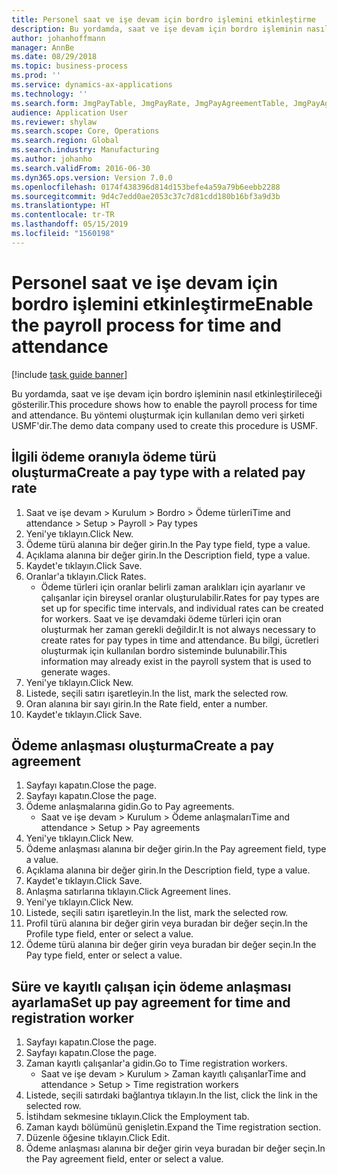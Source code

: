 ```yaml
---
title: Personel saat ve işe devam için bordro işlemini etkinleştirme
description: Bu yordamda, saat ve işe devam için bordro işleminin nasıl etkinleştirileceği gösterilir.
author: johanhoffmann
manager: AnnBe
ms.date: 08/29/2018
ms.topic: business-process
ms.prod: ''
ms.service: dynamics-ax-applications
ms.technology: ''
ms.search.form: JmgPayTable, JmgPayRate, JmgPayAgreementTable, JmgPayAgreementLine, HcmWorker
audience: Application User
ms.reviewer: shylaw
ms.search.scope: Core, Operations
ms.search.region: Global
ms.search.industry: Manufacturing
ms.author: johanho
ms.search.validFrom: 2016-06-30
ms.dyn365.ops.version: Version 7.0.0
ms.openlocfilehash: 0174f438396d814d153befe4a59a79b6eebb2288
ms.sourcegitcommit: 9d4c7edd0ae2053c37c7d81cdd180b16bf3a9d3b
ms.translationtype: HT
ms.contentlocale: tr-TR
ms.lasthandoff: 05/15/2019
ms.locfileid: "1560198"
---
```

# <a name="enable-the-payroll-process-for-time-and-attendance"></a><span data-ttu-id="ad60a-103">Personel saat ve işe devam için bordro işlemini etkinleştirme</span><span class="sxs-lookup"><span data-stu-id="ad60a-103">Enable the payroll process for time and attendance</span></span>

[!include [task guide banner](../../includes/task-guide-banner.md)]

<span data-ttu-id="ad60a-104">Bu yordamda, saat ve işe devam için bordro işleminin nasıl etkinleştirileceği gösterilir.</span><span class="sxs-lookup"><span data-stu-id="ad60a-104">This procedure shows how to enable the payroll process for time and attendance.</span></span> <span data-ttu-id="ad60a-105">Bu yöntemi oluşturmak için kullanılan demo veri şirketi USMF'dir.</span><span class="sxs-lookup"><span data-stu-id="ad60a-105">The demo data company used to create this procedure is USMF.</span></span>


## <a name="create-a-pay-type-with-a-related-pay-rate"></a><span data-ttu-id="ad60a-106">İlgili ödeme oranıyla ödeme türü oluşturma</span><span class="sxs-lookup"><span data-stu-id="ad60a-106">Create a pay type with a related pay rate</span></span>
1. <span data-ttu-id="ad60a-107">Saat ve işe devam > Kurulum > Bordro > Ödeme türleri</span><span class="sxs-lookup"><span data-stu-id="ad60a-107">Time and attendance > Setup > Payroll > Pay types</span></span>
2. <span data-ttu-id="ad60a-108">Yeni'ye tıklayın.</span><span class="sxs-lookup"><span data-stu-id="ad60a-108">Click New.</span></span>
3. <span data-ttu-id="ad60a-109">Ödeme türü alanına bir değer girin.</span><span class="sxs-lookup"><span data-stu-id="ad60a-109">In the Pay type field, type a value.</span></span>
4. <span data-ttu-id="ad60a-110">Açıklama alanına bir değer girin.</span><span class="sxs-lookup"><span data-stu-id="ad60a-110">In the Description field, type a value.</span></span>
5. <span data-ttu-id="ad60a-111">Kaydet'e tıklayın.</span><span class="sxs-lookup"><span data-stu-id="ad60a-111">Click Save.</span></span>
6. <span data-ttu-id="ad60a-112">Oranlar'a tıklayın.</span><span class="sxs-lookup"><span data-stu-id="ad60a-112">Click Rates.</span></span>
    * <span data-ttu-id="ad60a-113">Ödeme türleri için oranlar belirli zaman aralıkları için ayarlanır ve çalışanlar için bireysel oranlar oluşturulabilir.</span><span class="sxs-lookup"><span data-stu-id="ad60a-113">Rates for pay types are set up for specific time intervals, and individual rates can be created for workers.</span></span> <span data-ttu-id="ad60a-114">Saat ve işe devamdaki ödeme türleri için oran oluşturmak her zaman gerekli değildir.</span><span class="sxs-lookup"><span data-stu-id="ad60a-114">It is not always necessary to create rates for pay types in time and attendance.</span></span> <span data-ttu-id="ad60a-115">Bu bilgi, ücretleri oluşturmak için kullanılan bordro sisteminde bulunabilir.</span><span class="sxs-lookup"><span data-stu-id="ad60a-115">This information may already exist in the payroll system that is used to generate wages.</span></span>  
7. <span data-ttu-id="ad60a-116">Yeni'ye tıklayın.</span><span class="sxs-lookup"><span data-stu-id="ad60a-116">Click New.</span></span>
8. <span data-ttu-id="ad60a-117">Listede, seçili satırı işaretleyin.</span><span class="sxs-lookup"><span data-stu-id="ad60a-117">In the list, mark the selected row.</span></span>
9. <span data-ttu-id="ad60a-118">Oran alanına bir sayı girin.</span><span class="sxs-lookup"><span data-stu-id="ad60a-118">In the Rate field, enter a number.</span></span>
10. <span data-ttu-id="ad60a-119">Kaydet'e tıklayın.</span><span class="sxs-lookup"><span data-stu-id="ad60a-119">Click Save.</span></span>

## <a name="create-a-pay-agreement"></a><span data-ttu-id="ad60a-120">Ödeme anlaşması oluşturma</span><span class="sxs-lookup"><span data-stu-id="ad60a-120">Create a pay agreement</span></span>
1. <span data-ttu-id="ad60a-121">Sayfayı kapatın.</span><span class="sxs-lookup"><span data-stu-id="ad60a-121">Close the page.</span></span>
2. <span data-ttu-id="ad60a-122">Sayfayı kapatın.</span><span class="sxs-lookup"><span data-stu-id="ad60a-122">Close the page.</span></span>
3. <span data-ttu-id="ad60a-123">Ödeme anlaşmalarına gidin.</span><span class="sxs-lookup"><span data-stu-id="ad60a-123">Go to Pay agreements.</span></span>
    * <span data-ttu-id="ad60a-124">Saat ve işe devam > Kurulum > Ödeme anlaşmaları</span><span class="sxs-lookup"><span data-stu-id="ad60a-124">Time and attendance > Setup > Pay agreements</span></span>  
4. <span data-ttu-id="ad60a-125">Yeni'ye tıklayın.</span><span class="sxs-lookup"><span data-stu-id="ad60a-125">Click New.</span></span>
5. <span data-ttu-id="ad60a-126">Ödeme anlaşması alanına bir değer girin.</span><span class="sxs-lookup"><span data-stu-id="ad60a-126">In the Pay agreement field, type a value.</span></span>
6. <span data-ttu-id="ad60a-127">Açıklama alanına bir değer girin.</span><span class="sxs-lookup"><span data-stu-id="ad60a-127">In the Description field, type a value.</span></span>
7. <span data-ttu-id="ad60a-128">Kaydet'e tıklayın.</span><span class="sxs-lookup"><span data-stu-id="ad60a-128">Click Save.</span></span>
8. <span data-ttu-id="ad60a-129">Anlaşma satırlarına tıklayın.</span><span class="sxs-lookup"><span data-stu-id="ad60a-129">Click Agreement lines.</span></span>
9. <span data-ttu-id="ad60a-130">Yeni'ye tıklayın.</span><span class="sxs-lookup"><span data-stu-id="ad60a-130">Click New.</span></span>
10. <span data-ttu-id="ad60a-131">Listede, seçili satırı işaretleyin.</span><span class="sxs-lookup"><span data-stu-id="ad60a-131">In the list, mark the selected row.</span></span>
11. <span data-ttu-id="ad60a-132">Profil türü alanına bir değer girin veya buradan bir değer seçin.</span><span class="sxs-lookup"><span data-stu-id="ad60a-132">In the Profile type field, enter or select a value.</span></span>
12. <span data-ttu-id="ad60a-133">Ödeme türü alanına bir değer girin veya buradan bir değer seçin.</span><span class="sxs-lookup"><span data-stu-id="ad60a-133">In the Pay type field, enter or select a value.</span></span>

## <a name="set-up-pay-agreement-for-time-and-registration-worker"></a><span data-ttu-id="ad60a-134">Süre ve kayıtlı çalışan için ödeme anlaşması ayarlama</span><span class="sxs-lookup"><span data-stu-id="ad60a-134">Set up pay agreement for time and registration worker</span></span>
1. <span data-ttu-id="ad60a-135">Sayfayı kapatın.</span><span class="sxs-lookup"><span data-stu-id="ad60a-135">Close the page.</span></span>
2. <span data-ttu-id="ad60a-136">Sayfayı kapatın.</span><span class="sxs-lookup"><span data-stu-id="ad60a-136">Close the page.</span></span>
3. <span data-ttu-id="ad60a-137">Zaman kayıtlı çalışanlar'a gidin.</span><span class="sxs-lookup"><span data-stu-id="ad60a-137">Go to Time registration workers.</span></span>
    * <span data-ttu-id="ad60a-138">Saat ve işe devam > Kurulum > Zaman kayıtlı çalışanlar</span><span class="sxs-lookup"><span data-stu-id="ad60a-138">Time and attendance > Setup > Time registration workers</span></span>  
4. <span data-ttu-id="ad60a-139">Listede, seçili satırdaki bağlantıya tıklayın.</span><span class="sxs-lookup"><span data-stu-id="ad60a-139">In the list, click the link in the selected row.</span></span>
5. <span data-ttu-id="ad60a-140">İstihdam sekmesine tıklayın.</span><span class="sxs-lookup"><span data-stu-id="ad60a-140">Click the Employment tab.</span></span>
6. <span data-ttu-id="ad60a-141">Zaman kaydı bölümünü genişletin.</span><span class="sxs-lookup"><span data-stu-id="ad60a-141">Expand the Time registration section.</span></span>
7. <span data-ttu-id="ad60a-142">Düzenle öğesine tıklayın.</span><span class="sxs-lookup"><span data-stu-id="ad60a-142">Click Edit.</span></span>
8. <span data-ttu-id="ad60a-143">Ödeme anlaşması alanına bir değer girin veya buradan bir değer seçin.</span><span class="sxs-lookup"><span data-stu-id="ad60a-143">In the Pay agreement field, enter or select a value.</span></span>

